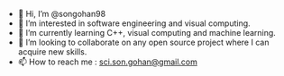 - 👋 Hi, I’m @songohan98
- 👀 I’m interested in software engineering and visual computing.
- 🌱 I’m currently learning C++, visual computing and machine learning.
- 💞️ I’m looking to collaborate on any open source project where I can acquire new skills.
- 📫 How to reach me : sci.son.gohan@gmail.com

<!---
songohan98/songohan98 is a ✨ special ✨ repository because its `README.md` (this file) appears on your GitHub profile.
You can click the Preview link to take a look at your changes.
--->
